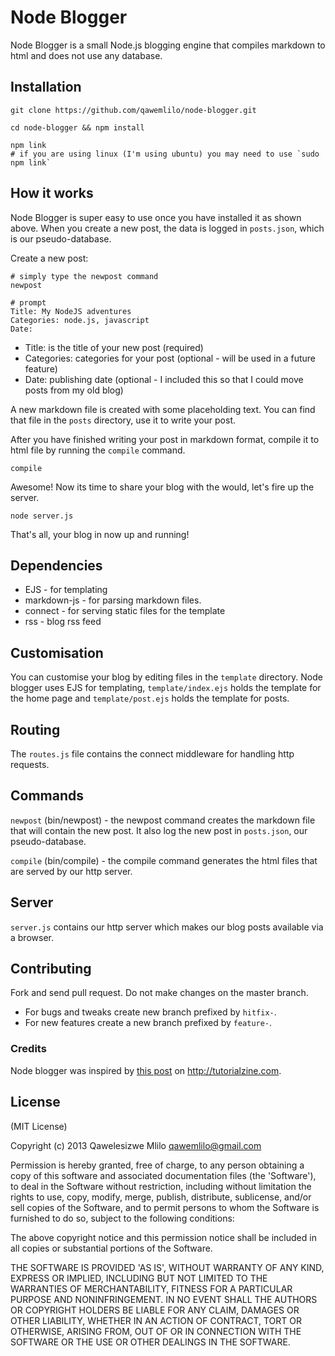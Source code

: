 # Node Blogger

Node Blogger is a small Node.js blogging engine that compiles markdown to html and does not use any database. 

## Installation
```
git clone https://github.com/qawemlilo/node-blogger.git

cd node-blogger && npm install

npm link
# if you are using linux (I'm using ubuntu) you may need to use `sudo npm link`
```

## How it works
Node Blogger is super easy to use once you have installed it as shown above. When you create a new post, the data is logged in `posts.json`, which is our pseudo-database.

Create a new post:

```
# simply type the newpost command
newpost

# prompt
Title: My NodeJS adventures
Categories: node.js, javascript
Date: 
````

 - Title: is the title of your new post (required)
 - Categories: categories for your post (optional - will be used in a future feature)
 - Date: publishing date (optional - I included this so that I could move posts from my old blog)
 
A new markdown file is created with some placeholding text. You can find that file in the `posts` directory, use it to write your post.

After you have finished writing your post in markdown format, compile it to html file by running the `compile` command.

```
compile
```

Awesome! Now its time to share your blog with the would, let's fire up the server.

```
node server.js
```

That's all, your blog in now up and running!



## Dependencies
 - EJS -  for templating
 - markdown-js - for parsing markdown files.
 - connect - for serving static files for the template
 - rss - blog rss feed
 
## Customisation
You can customise your blog by editing files in the `template` directory. Node blogger uses EJS for templating, `template/index.ejs` holds the template for the home page and `template/post.ejs` holds the template for posts. 


## Routing
The `routes.js` file contains the connect middleware for handling http requests.

## Commands
`newpost` (bin/newpost) - the newpost command creates the markdown file that will contain the new post. It also log the new post in `posts.json`, our pseudo-database.

`compile` (bin/compile) - the compile command generates the html files that are served by our http server.

## Server
`server.js` contains our http server which makes our blog posts available via a browser.


## Contributing
Fork and send pull request. Do not make changes on the master branch.

 - For bugs and tweaks create new branch prefixed by `hitfix-`.
 - For new features create a new branch prefixed by `feature-`.

        
  
### Credits
Node blogger was inspired by [this post](http://tutorialzine.com/2013/03/simple-php-blogging-system) on http://tutorialzine.com.







## License

(MIT License)

Copyright (c) 2013 Qawelesizwe Mlilo <qawemlilo@gmail.com>

Permission is hereby granted, free of charge, to any person obtaining a copy of this software and associated documentation files (the 'Software'), to deal in the Software without restriction, including without limitation the rights to use, copy, modify, merge, publish, distribute, sublicense, and/or sell copies of the Software, and to permit persons to whom the Software is furnished to do so, subject to the following conditions:

The above copyright notice and this permission notice shall be included in all copies or substantial portions of the Software.

THE SOFTWARE IS PROVIDED 'AS IS', WITHOUT WARRANTY OF ANY KIND, EXPRESS OR IMPLIED, INCLUDING BUT NOT LIMITED TO THE WARRANTIES OF MERCHANTABILITY, FITNESS FOR A PARTICULAR PURPOSE AND NONINFRINGEMENT. IN NO EVENT SHALL THE AUTHORS OR COPYRIGHT HOLDERS BE LIABLE FOR ANY CLAIM, DAMAGES OR OTHER LIABILITY, WHETHER IN AN ACTION OF CONTRACT, TORT OR OTHERWISE, ARISING FROM, OUT OF OR IN CONNECTION WITH THE SOFTWARE OR THE USE OR OTHER DEALINGS IN THE SOFTWARE.
